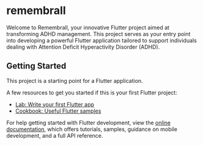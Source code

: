 # remembrall

Welcome to Remembrall, your innovative Flutter project aimed at transforming ADHD management. This project serves as your entry point into developing a powerful Flutter application tailored to support individuals dealing with Attention Deficit Hyperactivity Disorder (ADHD).

## Getting Started

This project is a starting point for a Flutter application.

A few resources to get you started if this is your first Flutter project:

- [Lab: Write your first Flutter app](https://docs.flutter.dev/get-started/codelab)
- [Cookbook: Useful Flutter samples](https://docs.flutter.dev/cookbook)

For help getting started with Flutter development, view the
[online documentation](https://docs.flutter.dev/), which offers tutorials,
samples, guidance on mobile development, and a full API reference.
